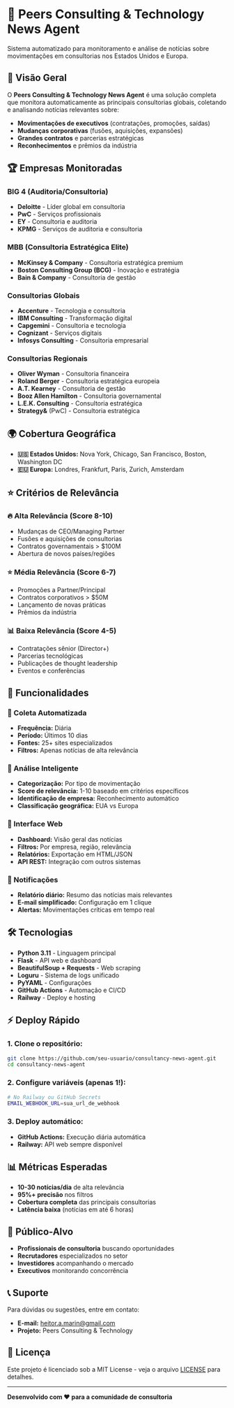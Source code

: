 # 🏢 Peers Consulting & Technology News Agent

Sistema automatizado para monitoramento e análise de notícias sobre movimentações em consultorias nos Estados Unidos e Europa.

## 🎯 **Visão Geral**

O **Peers Consulting & Technology News Agent** é uma solução completa que monitora automaticamente as principais consultorias globais, coletando e analisando notícias relevantes sobre:

- **Movimentações de executivos** (contratações, promoções, saídas)
- **Mudanças corporativas** (fusões, aquisições, expansões)
- **Grandes contratos** e parcerias estratégicas
- **Reconhecimentos** e prêmios da indústria

## 🏆 **Empresas Monitoradas**

### **BIG 4 (Auditoria/Consultoria)**
- **Deloitte** - Líder global em consultoria
- **PwC** - Serviços profissionais
- **EY** - Consultoria e auditoria  
- **KPMG** - Serviços de auditoria e consultoria

### **MBB (Consultoria Estratégica Elite)**
- **McKinsey & Company** - Consultoria estratégica premium
- **Boston Consulting Group (BCG)** - Inovação e estratégia
- **Bain & Company** - Consultoria de gestão

### **Consultorias Globais**
- **Accenture** - Tecnologia e consultoria
- **IBM Consulting** - Transformação digital
- **Capgemini** - Consultoria e tecnologia
- **Cognizant** - Serviços digitais
- **Infosys Consulting** - Consultoria empresarial

### **Consultorias Regionais**
- **Oliver Wyman** - Consultoria financeira
- **Roland Berger** - Consultoria estratégica europeia
- **A.T. Kearney** - Consultoria de gestão
- **Booz Allen Hamilton** - Consultoria governamental
- **L.E.K. Consulting** - Consultoria estratégica
- **Strategy&** (PwC) - Consultoria estratégica

## 🌍 **Cobertura Geográfica**

- **🇺🇸 Estados Unidos:** Nova York, Chicago, San Francisco, Boston, Washington DC
- **🇪🇺 Europa:** Londres, Frankfurt, Paris, Zurich, Amsterdam

## ⭐ **Critérios de Relevância**

### **🔥 Alta Relevância (Score 8-10)**
- Mudanças de CEO/Managing Partner
- Fusões e aquisições de consultorias
- Contratos governamentais > $100M
- Abertura de novos países/regiões

### **⭐ Média Relevância (Score 6-7)**
- Promoções a Partner/Principal
- Contratos corporativos > $50M
- Lançamento de novas práticas
- Prêmios da indústria

### **📊 Baixa Relevância (Score 4-5)**
- Contratações sênior (Director+)
- Parcerias tecnológicas
- Publicações de thought leadership
- Eventos e conferências

## 🚀 **Funcionalidades**

### **🔄 Coleta Automatizada**
- **Frequência:** Diária
- **Período:** Últimos 10 dias
- **Fontes:** 25+ sites especializados
- **Filtros:** Apenas notícias de alta relevância

### **🧠 Análise Inteligente**
- **Categorização:** Por tipo de movimentação
- **Score de relevância:** 1-10 baseado em critérios específicos
- **Identificação de empresa:** Reconhecimento automático
- **Classificação geográfica:** EUA vs Europa

### **📱 Interface Web**
- **Dashboard:** Visão geral das notícias
- **Filtros:** Por empresa, região, relevância
- **Relatórios:** Exportação em HTML/JSON
- **API REST:** Integração com outros sistemas

### **📧 Notificações**
- **Relatório diário:** Resumo das notícias mais relevantes
- **E-mail simplificado:** Configuração em 1 clique
- **Alertas:** Movimentações críticas em tempo real

## 🛠️ **Tecnologias**

- **Python 3.11** - Linguagem principal
- **Flask** - API web e dashboard
- **BeautifulSoup + Requests** - Web scraping
- **Loguru** - Sistema de logs unificado
- **PyYAML** - Configurações
- **GitHub Actions** - Automação e CI/CD
- **Railway** - Deploy e hosting

## ⚡ **Deploy Rápido**

### **1. Clone o repositório:**
```bash
git clone https://github.com/seu-usuario/consultancy-news-agent.git
cd consultancy-news-agent
```

### **2. Configure variáveis (apenas 1!):**
```bash
# No Railway ou GitHub Secrets
EMAIL_WEBHOOK_URL=sua_url_de_webhook
```

### **3. Deploy automático:**
- **GitHub Actions:** Execução diária automática
- **Railway:** API web sempre disponível

## 📊 **Métricas Esperadas**

- **10-30 notícias/dia** de alta relevância
- **95%+ precisão** nos filtros
- **Cobertura completa** das principais consultorias
- **Latência baixa** (notícias em até 6 horas)

## 🎯 **Público-Alvo**

- **Profissionais de consultoria** buscando oportunidades
- **Recrutadores** especializados no setor
- **Investidores** acompanhando o mercado
- **Executivos** monitorando concorrência

## 📞 **Suporte**

Para dúvidas ou sugestões, entre em contato:
- **E-mail:** heitor.a.marin@gmail.com
- **Projeto:** Peers Consulting & Technology

## 📄 **Licença**

Este projeto é licenciado sob a MIT License - veja o arquivo [LICENSE](LICENSE) para detalhes.

---

**Desenvolvido com ❤️ para a comunidade de consultoria**

